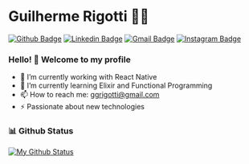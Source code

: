 # Guilherme Rigotti :man_technologist:

[![Github Badge](https://img.shields.io/badge/-Github-000?style=flat-square&logo=Github&logoColor=white&link=https://github.com/lucasgdb)](https://github.com/RigottiG)
[![Linkedin Badge](https://img.shields.io/badge/-LinkedIn-blue?style=flat-square&logo=Linkedin&logoColor=white&link=https://www.linkedin.com/in/rebeccamanzi/)](https://www.linkedin.com/in/RigottiG/)
[![Gmail Badge](https://img.shields.io/badge/-Gmail-c14438?style=flat-square&logo=Gmail&logoColor=white&link=mailto:rebeccamanzi@gmail.com)](mailto:ggrigotti@gmail.com)
[![Instagram Badge](https://img.shields.io/badge/-Instagram-C13584?style=flat-square&labelColor=C13584&logo=instagram&logoColor=white&link=https://www.instagram.com/codepwr/)](https://www.instagram.com/RigottiG/)

### Hello! 👋 Welcome to my profile

- 🔭 I’m currently working with React Native
- 🌱 I’m currently learning Elixir and Functional Programming
- 📫 How to reach me: ggrigotti@gmail.com
- ⚡ Passionate about new technologies


### 📊 Github Status
[![My Github Status](https://github-readme-stats.vercel.app/api?username=rigottig&count_private=true&show_icons=true&line_height=27)](https://github.com/RigottiG)
